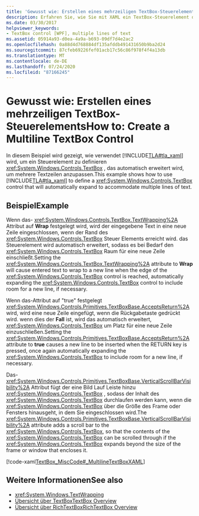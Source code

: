 ```yaml
---
title: 'Gewusst wie: Erstellen eines mehrzeiligen TextBox-Steuerelements'
description: Erfahren Sie, wie Sie mit XAML ein TextBox-Steuerelement definieren, das erweitert wird, um mehrere Textzeilen in einer Windows Presentation Foundation Anwendung zu unterstützen.
ms.date: 03/30/2017
helpviewer_keywords:
- TextBox control [WPF], multiple lines of text
ms.assetid: 05914a93-d0ea-4a9a-b693-09df7d4e2ac2
ms.openlocfilehash: 0a88d4d768884df135afddb491431650b9ba2d24
ms.sourcegitcommit: 87cfeb69226fef01acb17c56c86f978f4f4a13db
ms.translationtype: MT
ms.contentlocale: de-DE
ms.lasthandoff: 07/24/2020
ms.locfileid: "87166245"
---
```

# <a name="how-to-create-a-multiline-textbox-control"></a><span data-ttu-id="54ac4-103">Gewusst wie: Erstellen eines mehrzeiligen TextBox-Steuerelements</span><span class="sxs-lookup"><span data-stu-id="54ac4-103">How to: Create a Multiline TextBox Control</span></span>
<span data-ttu-id="54ac4-104">In diesem Beispiel wird gezeigt, wie verwendet [!INCLUDE[TLA#tla_xaml](../../../../includes/tlasharptla-xaml-md.md)] wird, um ein Steuerelement zu definieren <xref:System.Windows.Controls.TextBox> , das automatisch erweitert wird, um mehrere Textzeilen anzupassen.</span><span class="sxs-lookup"><span data-stu-id="54ac4-104">This example shows how to use [!INCLUDE[TLA#tla_xaml](../../../../includes/tlasharptla-xaml-md.md)] to define a <xref:System.Windows.Controls.TextBox> control that will automatically expand to accommodate multiple lines of text.</span></span>  
  
## <a name="example"></a><span data-ttu-id="54ac4-105">Beispiel</span><span class="sxs-lookup"><span data-stu-id="54ac4-105">Example</span></span>  
 <span data-ttu-id="54ac4-106">Wenn das- <xref:System.Windows.Controls.TextBox.TextWrapping%2A> Attribut auf **Wrap** festgelegt wird, wird der eingegebene Text in eine neue Zeile eingeschlossen, wenn der Rand des <xref:System.Windows.Controls.TextBox> Steuer Elements erreicht wird. das Steuerelement wird automatisch erweitert, sodass es bei Bedarf den <xref:System.Windows.Controls.TextBox> Raum für eine neue Zeile einschließt.</span><span class="sxs-lookup"><span data-stu-id="54ac4-106">Setting the <xref:System.Windows.Controls.TextBox.TextWrapping%2A> attribute to **Wrap** will cause entered text to wrap to a new line when the edge of the <xref:System.Windows.Controls.TextBox> control is reached, automatically expanding the <xref:System.Windows.Controls.TextBox> control to include room for a new line, if necessary.</span></span>  
  
 <span data-ttu-id="54ac4-107">Wenn das-Attribut auf "true" festgelegt <xref:System.Windows.Controls.Primitives.TextBoxBase.AcceptsReturn%2A> wird, wird eine neue Zeile eingefügt, wenn die Rückgabetaste gedrückt wird. wenn dies der **Fall** ist, wird das automatisch erweitert, <xref:System.Windows.Controls.TextBox> um Platz für eine neue Zeile einzuschließen.</span><span class="sxs-lookup"><span data-stu-id="54ac4-107">Setting the <xref:System.Windows.Controls.Primitives.TextBoxBase.AcceptsReturn%2A> attribute to **true** causes a new line to be inserted when the RETURN key is pressed, once again automatically expanding the <xref:System.Windows.Controls.TextBox> to include room for a new line, if necessary.</span></span>  
  
 <span data-ttu-id="54ac4-108">Das- <xref:System.Windows.Controls.Primitives.TextBoxBase.VerticalScrollBarVisibility%2A> Attribut fügt der eine Bild Lauf Leiste hinzu <xref:System.Windows.Controls.TextBox> , sodass der Inhalt des <xref:System.Windows.Controls.TextBox> durchlaufen werden kann, wenn die <xref:System.Windows.Controls.TextBox> über die Größe des Frame oder Fensters hinausgeht, in dem Sie eingeschlossen wird.</span><span class="sxs-lookup"><span data-stu-id="54ac4-108">The <xref:System.Windows.Controls.Primitives.TextBoxBase.VerticalScrollBarVisibility%2A> attribute adds a scroll bar to the <xref:System.Windows.Controls.TextBox>, so that the contents of the <xref:System.Windows.Controls.TextBox> can be scrolled through if the <xref:System.Windows.Controls.TextBox> expands beyond the size of the frame or window that encloses it.</span></span>  
  
 [!code-xaml[TextBox_MiscCode#_MultilineTextBoxXAML](~/samples/snippets/csharp/VS_Snippets_Wpf/TextBox_MiscCode/CSharp/Window1.xaml#_multilinetextboxxaml)]  
  
## <a name="see-also"></a><span data-ttu-id="54ac4-109">Weitere Informationen</span><span class="sxs-lookup"><span data-stu-id="54ac4-109">See also</span></span>

- <xref:System.Windows.TextWrapping>
- [<span data-ttu-id="54ac4-110">Übersicht über TextBox</span><span class="sxs-lookup"><span data-stu-id="54ac4-110">TextBox Overview</span></span>](textbox-overview.md)
- [<span data-ttu-id="54ac4-111">Übersicht über RichTextBox</span><span class="sxs-lookup"><span data-stu-id="54ac4-111">RichTextBox Overview</span></span>](richtextbox-overview.md)

